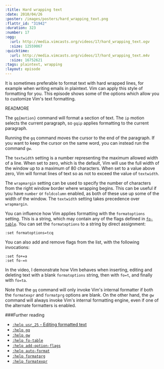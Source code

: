 ```yaml
--- 
:title: Hard wrapping text
:date: 2010/04/26
:poster: /images/posters/hard_wrapping_text.png
:flattr_id: "31942"
:duration: 323
:number: 17
:ogg: 
  :url: http://media.vimcasts.org/videos/17/hard_wrapping_text.ogv
  :size: 12559067
:quicktime: 
  :url: http://media.vimcasts.org/videos/17/hard_wrapping_text.m4v
  :size: 16752621
:tags: plaintext, wrapping
:layout: episode
---
```


It is sometimes preferable to format text with hard wrapped lines, for example when writing emails in plaintext. Vim can apply this style of formatting for you. This episode shows some of the options which allow you to customize Vim's text formatting.


READMORE


The `gq{motion}` command will format a section of text. The `ip` motion selects the current paragraph, so `gqip` applies formatting to the current paragraph.

Running the `gq` command moves the cursor to the end of the paragraph. If you want to keep the cursor on the same word, you can instead run the command `gw`.

The `textwidth` setting is a number representing the maximum allowed width of a line. When set to zero, which is the default, Vim will use the full width of the window up to a maximum of 80 characters. When set to a value above zero, Vim will format lines of text so as not to exceed the value of `textwidth`.

The `wrapmargin` setting can be used to specify the number of characters from the right window border where wrapping begins. This can be useful if you have `number` or `foldcolumn` enabled, as both of these use up some of the width of the window. The `textwidth` setting takes precedence over `wrapmargin`.

You can influence how Vim applies formatting with the `formatoptions` setting. This is a string, which may contain any of the flags defined in [`fo-table`][fo_table]. You can set the `formatoptions` to a string by direct assignment:

    :set formatoptions=tcq

You can also add and remove flags from the list, with the following invocations:

    :set fo+=a
    :set fo-=n

In the video, I demonstrate how Vim behaves when inserting, editing and deleting text with a blank `formatoptions` string, then with `fo=t`, and finally with `fo=ta`.

Note that the `gq` command will only invoke Vim's internal formatter if both the `formatexpr` and `formatprg` options are blank. On the other hand, the `gw` command will always invoke Vim's internal formatting engine, even if one of the alternate formatters is enabled.

###Further reading

* [`:help usr_25` - Editing formatted text][formatting]
* [`:help gq`][gq]
* [`:help gw`][gw]
* [`:help fo-table`][fo_table]
* [`:help add-option-flags`][opt_flags]
* [`:help auto-format`][auto-format]
* [`:help formatprg`][formatprg]
* [`:help formatexpr`][formatexpr]

[formatting]: http://vimdoc.sourceforge.net/htmldoc/usr_25.html
[gq]: http://vimdoc.sourceforge.net/htmldoc/change.html#gq 
[gw]: http://vimdoc.sourceforge.net/htmldoc/change.html#gw 
[auto-format]: http://vimdoc.sourceforge.net/htmldoc/change.html#auto-format
[fo_table]: http://vimdoc.sourceforge.net/htmldoc/change.html#fo-table
[opt_flags]: http://vimdoc.sourceforge.net/htmldoc/options.html#add-option-flags
[formatprg]: http://vimdoc.sourceforge.net/htmldoc/options.html#'formatprg'
[formatexpr]: http://vimdoc.sourceforge.net/htmldoc/options.html#'formatexpr'
